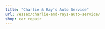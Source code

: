 ```yaml
---
title: "Charlie & Ray’s Auto Service"
url: /essex/charlie-and-rays-auto-service/
shop: car repair
---
```

